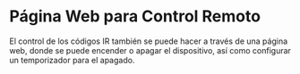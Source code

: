 # Página Web para Control Remoto

El control de los códigos IR también se puede hacer a través de una página web, donde se puede encender o apagar el dispositivo, así como configurar un temporizador para el apagado.